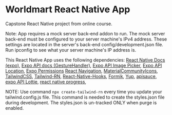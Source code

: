 # Worldmart React Native App #


Capstone React Native project from online course.


Note: App requires a mock server back-end addon to run. The mock server back-end must be configured to your server machine's IPv4 address. These settings are located in the server's back-end config/development.json file. Run ipconfig to see what your server machine's IP address is.


This React Native App uses the following dependencies: [React Native Docs (expo)](https://reactnative.dev/), [Expo API docs (GestureHandler)](https://docs.expo.io/versions/latest/), [Expo API Image Picker](https://docs.expo.io/versions/v40.0.0/sdk/imagepicker/), [Expo API Location](https://docs.expo.io/versions/v40.0.0/sdk/location/), [Expo Permissions](https://docs.expo.io/versions/v40.0.0/sdk/permissions/) [React Navigation](https://reactnavigation.org/), [MaterialCommunityIcons](https://icons.expo.fyi/), [TailwindCSS](https://tailwindcss.com/), [Tailwind-RN](https://github.com/vadimdemedes/tailwind-rn#readme), [React-Native-Hooks](https://github.com/react-native-community/hooks), [Formik](https://formik.org/), [Yup](https://github.com/jquense/yup), [apisauce](https://github.com/infinitered/apisauce), [expo API Lottie](https://docs.expo.io/versions/latest/sdk/lottie/), [react native progress](https://github.com/oblador/react-native-progress), 

NOTE: Use command `npx create-tailwind-rn` every time you update your tailwind.config.js file. This command is needed to create the styles.json file during development. The styles.json is un-tracked ONLY when purge is enabled.
